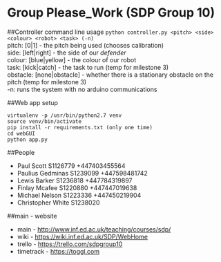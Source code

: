 # Group Please_Work (SDP Group 10)

##Controller command line usage
`python controller.py <pitch> <side> <colour> <robot> <task> (-n)`  
pitch: [0|1] - the pitch being used (chooses calibration)  
side: [left|right] - the side of our _defender_  
colour: [blue|yellow] - the colour of our robot  
task: [kick|catch] - the task to run (temp for milestone 3)  
obstacle: [none|obstacle] - whether there is a stationary obstacle on the pitch (temp for milestone 3)  
-n: runs the system with no arduino communications  


##Web app setup

`virtualenv -p /usr/bin/python2.7 venv`  
`source venv/bin/activate`  
`pip install -r requirements.txt (only one time)`  
`cd webGUI`  
`python app.py` 

##People

* Paul    Scott    S1126779 +447403455564
* Paulius Gedminas S1239099 +447598481742
* Lewis   Barker   S1236818 +447784319897
* Finlay  Mcafee   S1220880 +447447019638
* Michael    Nelson  S1223336 +447450219904
* Christopher White   S1238020 

##main - website

* main   - http://www.inf.ed.ac.uk/teaching/courses/sdp/
* wiki   - https://wiki.inf.ed.ac.uk/SDP/WebHome
* trello - https://trello.com/sdpgroup10
* timetrack - https://toggl.com
